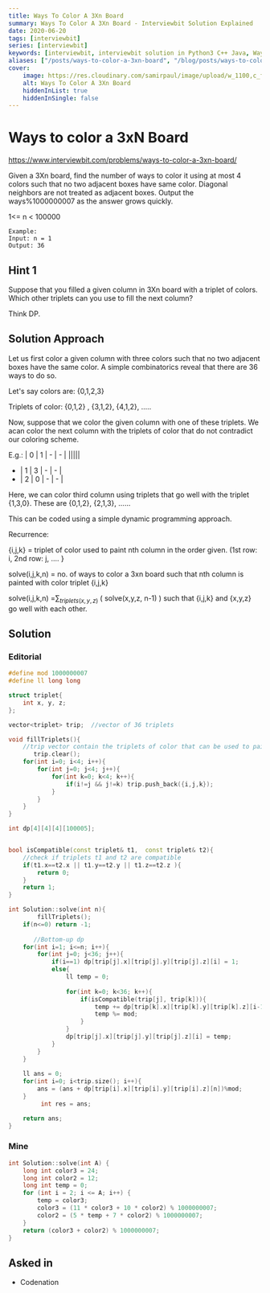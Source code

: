 ```yaml
---
title: Ways To Color A 3Xn Board
summary: Ways To Color A 3Xn Board - Interviewbit Solution Explained
date: 2020-06-20
tags: [interviewbit]
series: [interviewbit]
keywords: [interviewbit, interviewbit solution in Python3 C++ Java, Ways To Color A 3Xn Board solution]
aliases: ["/posts/ways-to-color-a-3xn-board", "/blog/posts/ways-to-color-a-3xn-board", "/ways-to-color-a-3xn-board"]
cover:
    image: https://res.cloudinary.com/samirpaul/image/upload/w_1100,c_fit,co_rgb:FFFFFF,l_text:Arial_70_bold:Ways To Color A 3Xn Board - Solution Explained/problem-solving.webp
    alt: Ways To Color A 3Xn Board
    hiddenInList: true
    hiddenInSingle: false
---
```


# Ways to color a 3xN Board

https://www.interviewbit.com/problems/ways-to-color-a-3xn-board/

Given a 3Xn board, find the number of ways to color it using at most 4 colors such that no two adjacent boxes have same color. Diagonal neighbors are not treated as adjacent boxes. 
Output the ways%1000000007 as the answer grows quickly.

1<= n < 100000
```
Example:
Input: n = 1
Output: 36
```

## Hint 1

Suppose that you filled a given column in 3Xn board with a triplet of colors. Which other triplets can you use to fill the next column?

Think DP.

## Solution Approach

Let us first color a given column with three colors such that no two adjacent boxes have the same color. A simple combinatorics reveal that there are 36 ways to do so. 

Let's say colors are: {0,1,2,3}

Triplets of color: {0,1,2} , {3,1,2}, {4,1,2}, .....

Now, suppose that we color the given column with one of these triplets. We acan color the next column with the triplets of color that do not contradict our coloring scheme.

E.g.: | 0 | 1 | - | - |
|||||
 -    | 1 | 3 | - | - |
 -    | 2 | 0 | - | - |

Here, we can color third column using triplets that go well with the triplet {1,3,0}. These are {0,1,2}, {2,1,3}, ......

This can be coded using a simple dynamic programming approach.

Recurrence: 

{i,j,k} = triplet of color used to paint nth column in the order given. (1st row: i, 2nd row: j, .... }

solve(i,j,k,n) = no. of ways to color a 3xn board such that nth column is painted with color triplet {i,j,k}

solve(i,j,k,n) =$\sum_{triplets(x,y,z)}$ ( solve(x,y,z, n-1) ) such that {i,j,k} and {x,y,z} go well with each other.


## Solution

### Editorial
```cpp
#define mod 1000000007
#define ll long long

struct triplet{
	int x, y, z;
};

vector<triplet> trip;  //vector of 36 triplets

void fillTriplets(){
	//trip vector contain the triplets of color that can be used to paint a certain column
       trip.clear();
	for(int i=0; i<4; i++){
		for(int j=0; j<4; j++){
			for(int k=0; k<4; k++){
				if(i!=j && j!=k) trip.push_back({i,j,k});
			}
		}
	}
}

int dp[4][4][4][100005];


bool isCompatible(const triplet& t1,  const triplet& t2){
	//check if triplets t1 and t2 are compatible
	if(t1.x==t2.x || t1.y==t2.y || t1.z==t2.z ){
		return 0;
	}
	return 1;
}

int Solution::solve(int n){
        fillTriplets();
	if(n<=0) return -1;
	
       //Bottom-up dp
	for(int i=1; i<=n; i++){
		for(int j=0; j<36; j++){
			if(i==1) dp[trip[j].x][trip[j].y][trip[j].z][i] = 1;
			else{
				ll temp = 0;
				
				for(int k=0; k<36; k++){
					if(isCompatible(trip[j], trip[k])){
						temp += dp[trip[k].x][trip[k].y][trip[k].z][i-1];
						temp %= mod;
					}
				}
				dp[trip[j].x][trip[j].y][trip[j].z][i] = temp;
			}
		}
	}
	
	ll ans = 0;
	for(int i=0; i<trip.size(); i++){
		ans = (ans + dp[trip[i].x][trip[i].y][trip[i].z][n])%mod;
	}
         int res = ans;

	return ans;
}

```

### Mine
```cpp
int Solution::solve(int A) {
    long int color3 = 24;
    long int color2 = 12;
    long int temp = 0;
    for (int i = 2; i <= A; i++) {
        temp = color3;
        color3 = (11 * color3 + 10 * color2) % 1000000007;
        color2 = (5 * temp + 7 * color2) % 1000000007;
    }
    return (color3 + color2) % 1000000007;
}
```

## Asked in
* Codenation
